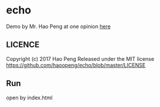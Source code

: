 # echo

Demo by Mr. Hao Peng at one opinion [here](http://haoopeng.github.io/echo-demo/)

## LICENCE

Copyright (c) 2017 Hao Peng
Released under the MIT license
https://github.com/haoopeng/echo/blob/master/LICENSE

## Run

open by index.html
